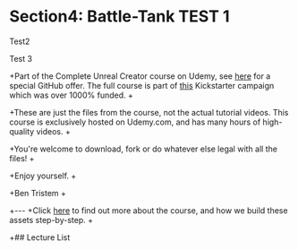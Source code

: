# Section4: Battle-Tank TEST 1

Test2


Test 3 


 +Part of the Complete Unreal Creator course on Udemy, see [here](https://www.udemy.com/unrealcourse?couponCode=GitHubSpecial) for a special GitHub offer. The full course is part of [this](https://www.kickstarter.com/projects/bentristem/learn-to-make-video-games-unreal-developer-course) Kickstarter campaign which was over 1000% funded.
 +
 
 +These are just the files from the course, not the actual tutorial videos. This course is exclusively hosted on Udemy.com, and has many hours of high-quality videos.
 +
 
 +You're welcome to download, fork or do whatever else legal with all the files!
 +
 
 +Enjoy yourself.
 +
 
 +Ben Tristem
 +
 
 +---
 +Click [here](https://www.udemy.com/unrealcourse?couponCode=GitHubSpecial) to find out more about the course, and how we build these assets step-by-step.
 +
 
 +## Lecture List
